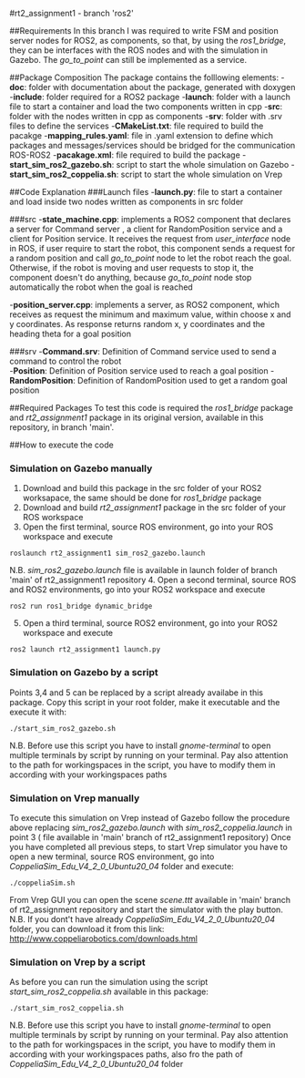 #rt2_assignment1 - branch 'ros2'

##Requirements
In this branch I was required to write FSM and position server nodes for ROS2, as components, so that, by using the *ros1_bridge*, they can be interfaces with the ROS nodes and with the simulation in Gazebo. The *go_to_point* can still be implemented as a service.

##Package Composition
The package contains the folllowing elements:
	-**doc**: folder with documentation about the package, generated with doxygen
	-**include**: folder required for a ROS2 package
	-**launch**: folder with a launch file to start a container and load the two components written in cpp
	-**src**: folder with the nodes written in cpp as components
	-**srv**: folder with .srv files to define the services
	-**CMakeList.txt**: file required to build the pacakge
	-**mapping_rules.yaml**: file in .yaml extension to define which packages and messages/services should be bridged for the communication ROS-ROS2
	-**pacakage.xml**: file required to build the package
	-**start_sim_ros2_gazebo.sh**: script to start the whole simulation on Gazebo
	-**start_sim_ros2_coppelia.sh**: script to start the whole simulation on Vrep

##Code Explanation
###Launch files
-**launch.py**: file to start a container and load inside two nodes written as components in src folder

###src
-**state_machine.cpp**: implements a ROS2 component that declares a server for Command server , a client for RandomPosition service and a client for Position service. It receives the request from *user_interface* node in ROS, if user require to start the robot, this component sends a request for a random position and call *go_to_point* node to let the robot reach the goal. Otherwise, if the robot is moving and user requests to stop it, the component doesn't do anything, because *go_to_point* node stop automatically the robot when the goal is reached 

-**position_server.cpp**: implements a server, as ROS2 component, which receives as request the minimum and maximum value, within choose x and y coordinates. As response returns random x, y coordinates and the heading theta for a goal position

###srv
-**Command.srv**: Definition of Command service used to send a command to control the robot  
-**Position**: Definition of Position service used to reach a goal position
-**RandomPosition**: Definition of RandomPosition used to get a random goal position

##Required Packages
To test this code is required the *ros1_bridge* package and *rt2_assignment1* package in its original version, available in this repository, in branch 'main'.

##How to execute the code
### Simulation on Gazebo manually
1. Download and build this package in the src folder of your ROS2 worksapace, the same should be done for *ros1_bridge* package
2. Download and build *rt2_assignment1* package in the src folder of your ROS workspace
3. Open the first terminal, source ROS environment, go into your ROS workspace and execute 
```
roslaunch rt2_assignment1 sim_ros2_gazebo.launch
```
N.B. *sim_ros2_gazebo.launch* file is available in launch folder of branch 'main' of rt2_assignment1 repository
4. Open a second terminal, source ROS and ROS2 environments, go into your ROS2 workspace and execute  
```
ros2 run ros1_bridge dynamic_bridge
```
5. Open a third terminal, source ROS2 environment, go into your ROS2 workspace and execute
```
ros2 launch rt2_assignment1 launch.py
```

### Simulation on Gazebo by a script
Points 3,4 and 5 can be replaced by a script already availabe in this package. Copy this script in your root folder, make it executable and the execute it with:
```
./start_sim_ros2_gazebo.sh
```
N.B. Before use this script you have to install *gnome-terminal* to open multiple terminals by script by running on your terminal. Pay also attention to the path for workingspaces in the script, you have to modify them in according with your workingspaces paths

### Simulation on Vrep manually
To execute this simulation on Vrep instead of Gazebo follow the procedure above replacing *sim_ros2_gazebo.launch* with *sim_ros2_coppelia.launch* in point 3 ( file available in 'main' branch of rt2_assignment1 repository)
Once you have completed all previous steps, to start Vrep simulator you have to open a new terminal, source ROS environment, go into *CoppeliaSim_Edu_V4_2_0_Ubuntu20_04* folder and execute:
```
./coppeliaSim.sh
```
From Vrep GUI you can open the scene *scene.ttt* available in 'main' branch of rt2_assignment repository and start the simulator with the play button.
N.B. If you dont't have already *CoppeliaSim_Edu_V4_2_0_Ubuntu20_04* folder, you can download it from this link:
http://www.coppeliarobotics.com/downloads.html

### Simulation on Vrep by a script
As before you can run the simulation using the script *start_sim_ros2_coppelia.sh* available in this package:
```
./start_sim_ros2_coppelia.sh
```
N.B. Before use this script you have to install *gnome-terminal* to open multiple terminals by script by running on your terminal. Pay also attention to the path for workingspaces in the script, you have to modify them in according with your workingspaces paths, also fro the path of *CoppeliaSim_Edu_V4_2_0_Ubuntu20_04* folder
